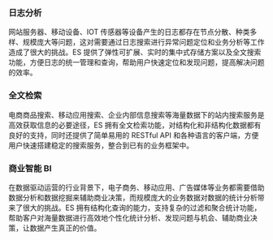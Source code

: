 ### 日志分析
网站服务器、移动设备、IOT 传感器等设备产生的日志都存在节点分散、种类多样、规模庞大等问题，这对需要通过日志搜索进行异常问题定位和业务分析等工作造成了很大的挑战。ES 提供了弹性可扩展、实时的集中式存储方案以及全文搜索功能，方便日志的统一管理和查询，帮助用户快速定位和发现问题，提高解决问题的效率。

### 全文检索
电商商品搜索、移动应用搜索、企业内部信息搜索等海量数据下的站内搜索服务是高效获取信息的必要途径，ES 拥有全文检索功能，对结构化和非结构化数据都有良好的支持，同时还提供了简单易用的 RESTful API 和各种语言的客户端，方便用户快速搭建稳定的搜索服务，整合到已有的业务框架中。

### 商业智能 BI
在数据驱动运营的行业背景下，电子商务、移动应用、广告媒体等业务都需要借助数据分析和数据挖掘来辅助商业决策，而规模庞大的业务数据对数据的统计分析带来了很大的挑战。ES 拥有结构化查询的能力，支持复杂的过滤和聚合统计功能，帮助客户对海量数据进行高效地个性化统计分析、发现问题与机会、辅助商业决策，让数据产生真正的价值。
